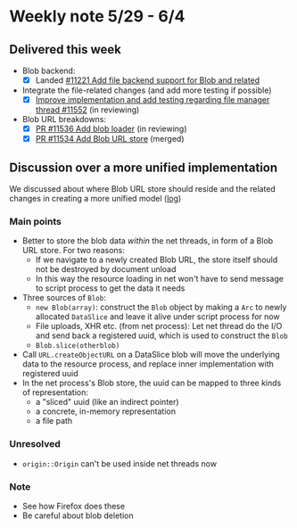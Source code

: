 # Weekly note 5/29 - 6/4

## Delivered this week

- Blob backend:
    - [x] Landed [#11221 Add file backend support for Blob and related](https://github.com/servo/servo/pull/11221)
- Integrate the file-related changes (and add more testing if possible)
    - [x] [Improve implementation and add testing regarding file manager thread #11552](https://github.com/servo/servo/pull/11552) (in reviewing)
- Blob URL breakdowns:
    - [x] [PR #11536 Add blob loader](https://github.com/servo/servo/pull/11536) (in reviewing)
    - [x] [PR #11534 Add Blob URL store](https://github.com/servo/servo/pull/11534) (merged)

## Discussion over a more unified implementation

We discussed about where Blob URL store should reside and the related changes in creating a more unified model ([log](http://logs.glob.uno/?c=mozilla%23servo&s=4+Jun+2016&e=5+Jun+2016))

### Main points

+ Better to store the blob data *within* the net threads, in form of a Blob URL store. For two reasons:
    * If we navigate to a newly created Blob URL, the store itself should not be destroyed by document unload
    * In this way the resource loading in net won't have to send message to script process to get the data it needs
+ Three sources of `Blob`:
    * `new Blob(array)`: construct the `Blob` object by making a `Arc` to newly allocated `DataSlice` and leave it alive under script process for now
    * File uploads, XHR etc. (from net process): Let net thread do the I/O and send back a registered uuid, which is used to construct the `Blob`
    * `Blob.slice(otherblob)`
+ Call `URL.createObjectURL` on a DataSlice blob will move the underlying data to the resource process, and replace inner implementation with registered uuid
+ In the net process's Blob store, the uuid can be mapped to three kinds of representation:
    + a "sliced" uuid (like an indirect pointer)
    + a concrete, in-memory representation 
    + a file path

### Unresolved
+ `origin::Origin` can't be used inside net threads now

### Note
+ See how Firefox does these
+ Be careful about blob deletion
